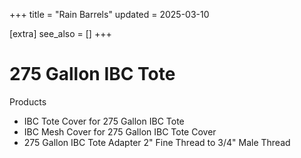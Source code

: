 +++
title = "Rain Barrels"
updated = 2025-03-10

[extra]
see_also = []
+++

# 275 Gallon IBC Tote

Products
- IBC Tote Cover for 275 Gallon IBC Tote
- IBC Mesh Cover for 275 Gallon IBC Tote Cover 
- 275 Gallon IBC Tote Adapter 2" Fine Thread to 3/4" Male Thread
